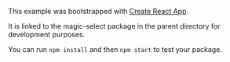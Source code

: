 This example was bootstrapped with [Create React App](https://github.com/facebook/create-react-app).

It is linked to the magic-select package in the parent directory for development purposes.

You can run `npm install` and then `npm start` to test your package.
